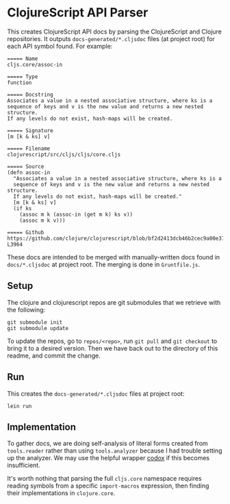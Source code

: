 # ClojureScript API Parser

This creates ClojureScript API docs by parsing the ClojureScript and Clojure
repositories.  It outputs `docs-generated/*.cljsdoc` files (at project root)
for each API symbol found.  For example:

```
===== Name
cljs.core/assoc-in

===== Type
function

===== Docstring
Associates a value in a nested associative structure, where ks is a
sequence of keys and v is the new value and returns a new nested structure.
If any levels do not exist, hash-maps will be created.

===== Signature
[m [k & ks] v]

===== Filename
clojurescript/src/cljs/cljs/core.cljs

===== Source
(defn assoc-in
  "Associates a value in a nested associative structure, where ks is a
  sequence of keys and v is the new value and returns a new nested structure.
  If any levels do not exist, hash-maps will be created."
  [m [k & ks] v]
  (if ks
    (assoc m k (assoc-in (get m k) ks v))
    (assoc m k v)))

===== Github
https://github.com/clojure/clojurescript/blob/bf2d2413dcb46b2cec9a00e37af407006634c804/src/cljs/cljs/core.cljs#L3957-L3964
```

These docs are intended to be merged with manually-written docs found in
`docs/*.cljsdoc` at project root. The merging is done in `Gruntfile.js`.

## Setup

The clojure and clojurescript repos are git submodules that we retrieve with
the following:

```
git submodule init
git submodule update
```

To update the repos, go to `repos/<repo>`, run `git pull` and `git checkout` to
bring it to a desired version.  Then we have back out to the directory of this readme,
and commit the change.

## Run

This creates the `docs-generated/*.cljsdoc` files at project root:

```
lein run
```

## Implementation

To gather docs, we are doing self-analysis of literal forms created from
`tools.reader` rather than using `tools.analyzer` because I had trouble setting
up the analyzer.  We may use the helpful wrapper [codox] if this becomes
insufficient.

It's worth nothing that parsing the full `cljs.core` namespace requires reading
symbols from a specific `import-macros` expression, then finding their
implementations in `clojure.core`.

[codox]:https://github.com/weavejester/codox
